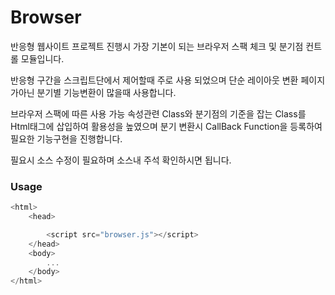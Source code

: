# Browser
반응형 웹사이트 프로젝트 진행시 가장 기본이 되는 브라우저 스팩 체크 및 분기점 컨트롤 모듈입니다.

반응형 구간을 스크립트단에서 제어할때 주로 사용 되었으며 단순 레이아웃 변환 페이지가아닌 분기별 기능변환이 많을때 사용합니다.

브라우저 스팩에 따른 사용 가능 속성관련 Class와 분기점의 기준을 잡는 Class를 Html태그에 삽입하여 활용성을 높였으며 분기 변환시 CallBack Function을 등록하여 필요한 기능구현을 진행합니다.

필요시 소스 수정이 필요하며 소스내 주석 확인하시면 됩니다.

### Usage

```javascript
<html>
    <head>

        <script src="browser.js"></script>
    </head>
    <body>
        ...
    </body>
</html>

```
